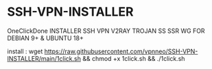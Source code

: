 # SSH-VPN-INSTALLER
OneClickDone INSTALLER SSH VPN V2RAY TROJAN SS SSR WG
FOR DEBIAN 9+ & UBUNTU 18+

install : wget https://raw.githubusercontent.com/vpnneo/SSH-VPN-INSTALLER/main/1click.sh && chmod +x 1click.sh && ./1click.sh
